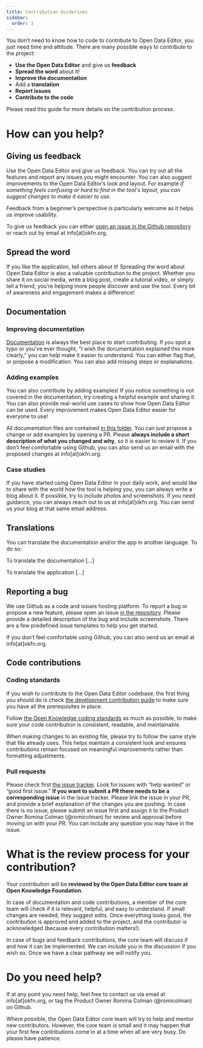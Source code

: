 ```yaml
---
title: Contribution Guidelines
sidebar:
  order: 1
---
```

You don’t need to know how to code to contribute to Open Data Editor, you just need time and attitude. There are many possible ways to contribute to the project:

* **Use the Open Data Editor** and give us **feedback**
* **Spread the word** about it!
* **Improve the documentation**
* Add a **translation**
* **Report issues**
* **Contribute to the code**

Please read this guide for more details on the contribution process.

# How can you help?

## Giving us feedback
Use the Open Data Editor and give us feedback. You can try out all the features and report any issues you might encounter. You can also suggest improvements to the Open Data Editor’s look and layout. For example *if something feels confusing or hard to find in the tool's layout, you can suggest changes to make it easier to use.*

Feedback from a beginner’s perspective is particularly welcome as it helps us improve usability.

To give us feedback you can either [open an issue in the Github repository](https://github.com/okfn/opendataeditor) or reach out by email at info[at]okfn.org.

## Spread the word 
If you like the application, tell others about it! Spreading the word about Open Data Editor is also a valuable contribution to the project. Whether you share it on social media, write a blog post, create a tutorial video, or simply tell a friend, you’re helping more people discover and use the tool. Every bit of awareness and engagement makes a difference!

## Documentation

### Improving documentation
[Documentation](https://opendataeditor.okfn.org/documentation/getting-started/) is always the best place to start contributing. If you spot a typo or you’ve ever thought, "I wish the documentation explained this more clearly," you can help make it easier to understand. You can either flag that, or propose a modification. You can also add missing steps or explanations. 

### Adding examples
You can also contribute by adding examples! If you notice something is not covered in the documentation, try creating a helpful example and sharing it. You can also provide real-world use cases to show how Open Data Editor can be used. Every improvement makes Open Data Editor easier for everyone to use!

All documentation files are contained [in this folder](https://github.com/okfn/opendataeditor/tree/main/portal/content/docs/documentation). You can just propose a change or add examples by opening a PR. Please **always include a short description of what you changed and why**, so it is easier to review it. If you don’t feel comfortable using Github, you can also send us an email with the proposed changes at info[at]okfn.org. 

### Case studies
If you have started using Open Data Editor in your daily work, and would like to share with the world how the tool is helping you, you can always write a blog about it. If possible, try to include photos and screenshots. If you need guidance, you can always reach out to us at info[at]okfn.org. You can send us your blog at that same email address.

## Translations
You can translate the documentation and/or the app in another language. To do so:

To translate the documentation [...]

To translate the application [...]

## Reporting a bug
We use Github as a code and issues hosting platform. To report a bug or propose a new feature, please open an issue [in the repository](https://github.com/okfn/opendataeditor/issues). Please provide a detailed description of the bug and include screenshots. There are a few predefined issue templates to help you get started.

If you don’t feel comfortable using Github, you can also send us an email at info[at]okfn.org. 

## Code contributions 

### Coding standards
If you wish to contribute to the Open Data Editor codebase, the first thing you should do is check [the development contribution guide](https://opendataeditor.okfn.org/contributing/development/) to make sure you have all the prerequisites in place. 

Follow [the Open Knowledge coding standards](https://github.com/okfn/coding-standards) as much as possible, to make sure your code contribution is consistent, readable, and maintainable.

When making changes to an existing file, please try to follow the same style that file already uses. This helps maintain a consistent look and ensures contributions remain focused on meaningful improvements rather than formatting adjustments.

### Pull requests
Please check first [the issue tracker](https://github.com/okfn/opendataeditor/issues). Look for issues with “help wanted” or “good first issue.” **If you want to submit a PR there needs to be a corresponding issue** in the issue tracker. Please link the issue in your PR, and provide a brief explanation of the changes you are pushing. In case there is no issue, please submit an issue first and assign it to the Product Owner Romina Colman (@romicolman) for review and approval before moving on with your PR. You can include any question you may have in the issue.

# What is the review process for your contribution?
Your contribution will be **reviewed by the Open Data Editor core team at Open Knowledge Foundation**. 

In case of documentation and code contributions, a member of the core team will check if it is relevant, helpful, and easy to understand. If small changes are needed, they suggest edits. Once everything looks good, the contribution is approved and added to the project, and the contributor is acknowledged (because every contribution matters!).

In case of bugs and feedback contributions, the core team will discuss if and how it can be implemented. We can include you in the discussion if you wish so. Once we have a clear pathway we will notify you.

# Do you need help?
If at any point you need help, feel free to contact us via email at info[at]okfn.org, or tag the Product Owner Romina Colman (@romicolman) on Github.

Where possible, the Open Data Editor core team will try to help and mentor new contributors. However, the core team is small and it may happen that your first few contributions come in at a time when all are very busy. Do please have patience.
